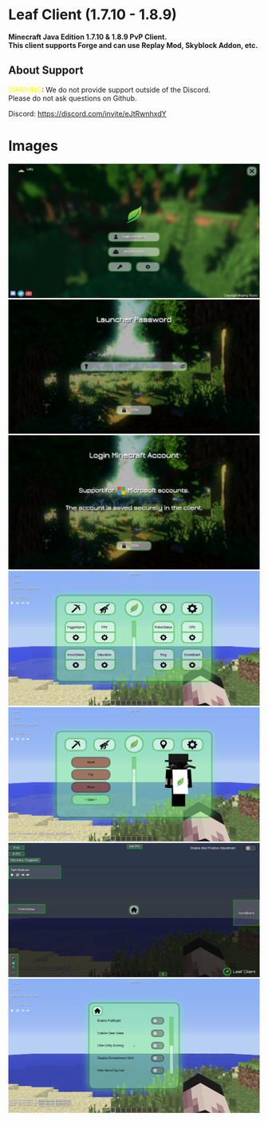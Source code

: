 # Leaf Client (1.7.10 - 1.8.9)
  
**Minecraft Java Edition 1.7.10 &amp; 1.8.9 PvP Client.**  
**This client supports Forge and can use Replay Mod, Skyblock Addon, etc.**  
  
## About Support
  
<span style="color: yellow; ">WARNING</span>: We do not provide support outside of the Discord.  
         Please do not ask questions on Github.  

Discord: https://discord.com/invite/eJtRwnhxdY

# Images
![Main Screen](images/titlescreen.png)
![Passward Screen](images/passward.png)
![Login Screen](images/login.png)
![Mod Setting Screen](images/mod.png)
![Cosmetic Setting Screen](images/cosmetic.png)
![Hud Editor Screen](images/hudeditor.png)
![Client Setting Screen](images/setting.png)

